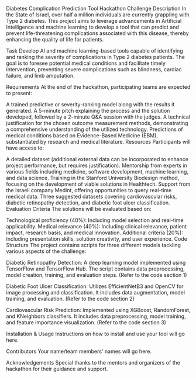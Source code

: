 Diabetes Complication Prediction Tool
Hackathon Challenge Description
In the State of Israel, over half a million individuals are currently grappling with Type 2 diabetes. This project aims to leverage advancements in Artificial Intelligence and machine learning to develop a tool that can predict and prevent life-threatening complications associated with this disease, thereby enhancing the quality of life for patients.

Task
Develop AI and machine learning-based tools capable of identifying and ranking the severity of complications in Type 2 diabetes patients. The goal is to foresee potential medical conditions and facilitate timely intervention, preventing severe complications such as blindness, cardiac failure, and limb amputation.

Requirements
At the end of the hackathon, participating teams are expected to present:

A trained predictive or severity-ranking model along with the results it generated.
A 5-minute pitch explaining the process and the solution developed, followed by a 2-minute Q&A session with the judges.
A technical justification for the chosen outcome measurement methods, demonstrating a comprehensive understanding of the utilized technology.
Predictions of medical conditions based on Evidence-Based Medicine (EBM), substantiated by research and medical literature.
Resources
Participants will have access to:

A detailed dataset (additional external data can be incorporated to enhance project performance, but requires justification).
Mentorship from experts in various fields including medicine, software development, machine learning, and data science.
Training in the Stanford University Biodesign method, focusing on the development of viable solutions in Healthtech.
Support from the Israeli company Medint, offering opportunities to query real-time medical data.
Three suggested datasets covering cardiovascular risks, diabetic retinopathy detection, and diabetic foot ulcer classification.
Evaluation Criteria
The solutions will be evaluated based on:

Technological proficiency (40%): Including model selection and real-time applicability.
Medical relevance (40%): Including clinical relevance, patient impact, research basis, and medical innovation.
Additional criteria (20%): Including presentation skills, solution creativity, and user experience.
Code Structure
The project contains scripts for three different models tackling various aspects of the challenge:

Diabetic Retinopathy Detection: A deep learning model implemented using TensorFlow and TensorFlow Hub. The script contains data preprocessing, model creation, training, and evaluation steps. (Refer to the code section 1)

Diabetic Foot Ulcer Classification: Utilizes EfficientNetB3 and OpenCV for image processing and classification. It includes data augmentation, model training, and evaluation. (Refer to the code section 2)

Cardiovascular Risk Prediction: Implemented using XGBoost, RandomForest, and KNeighbors classifiers. It includes data preprocessing, model training, and feature importance visualization. (Refer to the code section 3)

Installation & Usage
Instructions on how to install and use your tool will go here.

Contributors
Your name/team members' names will go here.

Acknowledgements
Special thanks to the mentors and organizers of the hackathon for their guidance and support.

